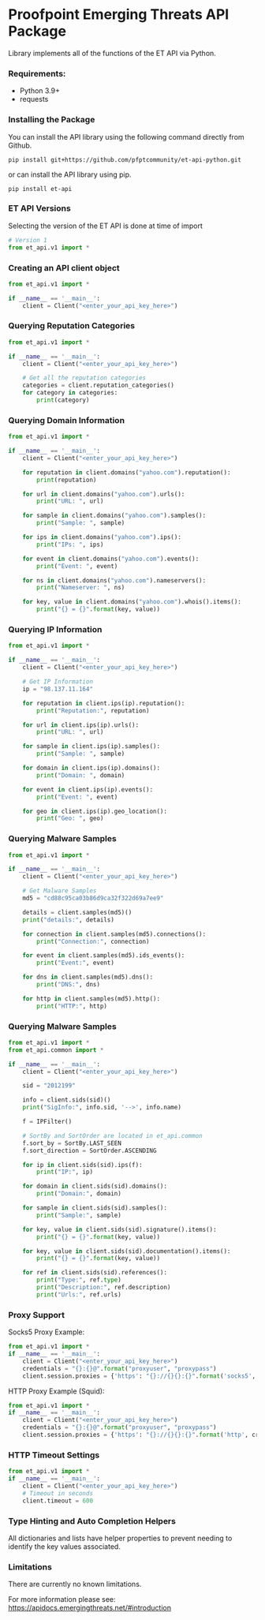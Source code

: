 # Proofpoint Emerging Threats API Package

Library implements all of the functions of the ET API via Python.

### Requirements:

* Python 3.9+
* requests

### Installing the Package

You can install the API library using the following command directly from Github.

```
pip install git+https://github.com/pfptcommunity/et-api-python.git
```

or can install the API library using pip.

```
pip install et-api
```

### ET API Versions

Selecting the version of the ET API is done at time of import

```python
# Version 1
from et_api.v1 import *
```

### Creating an API client object

```python
from et_api.v1 import *

if __name__ == '__main__':
    client = Client("<enter_your_api_key_here>")
```

### Querying Reputation Categories

```python
from et_api.v1 import *

if __name__ == '__main__':
    client = Client("<enter_your_api_key_here>")

    # Get all the reputation categories
    categories = client.reputation_categories()
    for category in categories:
        print(category)
```

### Querying Domain Information

```python
from et_api.v1 import *

if __name__ == '__main__':
    client = Client("<enter_your_api_key_here>")

    for reputation in client.domains("yahoo.com").reputation():
        print(reputation)

    for url in client.domains("yahoo.com").urls():
        print("URL: ", url)

    for sample in client.domains("yahoo.com").samples():
        print("Sample: ", sample)

    for ips in client.domains("yahoo.com").ips():
        print("IPs: ", ips)

    for event in client.domains("yahoo.com").events():
        print("Event: ", event)

    for ns in client.domains("yahoo.com").nameservers():
        print("Nameserver: ", ns)

    for key, value in client.domains("yahoo.com").whois().items():
        print("{} = {}".format(key, value))
```

### Querying IP Information

```python
from et_api.v1 import *

if __name__ == '__main__':
    client = Client("<enter_your_api_key_here>")

    # Get IP Information
    ip = "98.137.11.164"

    for reputation in client.ips(ip).reputation():
        print("Reputation:", reputation)

    for url in client.ips(ip).urls():
        print("URL: ", url)

    for sample in client.ips(ip).samples():
        print("Sample: ", sample)

    for domain in client.ips(ip).domains():
        print("Domain: ", domain)

    for event in client.ips(ip).events():
        print("Event: ", event)

    for geo in client.ips(ip).geo_location():
        print("Geo: ", geo)
```

### Querying Malware Samples

```python
from et_api.v1 import *

if __name__ == '__main__':
    client = Client("<enter_your_api_key_here>")

    # Get Malware Samples
    md5 = "cd88c95ca03b86d9ca32f322d69a7ee9"

    details = client.samples(md5)()
    print("details:", details)

    for connection in client.samples(md5).connections():
        print("Connection:", connection)

    for event in client.samples(md5).ids_events():
        print("Event:", event)

    for dns in client.samples(md5).dns():
        print("DNS:", dns)

    for http in client.samples(md5).http():
        print("HTTP:", http)
```

### Querying Malware Samples

```python
from et_api.v1 import *
from et_api.common import *

if __name__ == '__main__':
    client = Client("<enter_your_api_key_here>")

    sid = "2012199"

    info = client.sids(sid)()
    print("SigInfo:", info.sid, '-->', info.name)

    f = IPFilter()

    # SortBy and SortOrder are located in et_api.common
    f.sort_by = SortBy.LAST_SEEN
    f.sort_direction = SortOrder.ASCENDING

    for ip in client.sids(sid).ips(f):
        print("IP:", ip)

    for domain in client.sids(sid).domains():
        print("Domain:", domain)

    for sample in client.sids(sid).samples():
        print("Sample:", sample)

    for key, value in client.sids(sid).signature().items():
        print("{} = {}".format(key, value))

    for key, value in client.sids(sid).documentation().items():
        print("{} = {}".format(key, value))

    for ref in client.sids(sid).references():
        print("Type:", ref.type)
        print("Description:", ref.description)
        print("Urls:", ref.urls)
```

### Proxy Support
Socks5 Proxy Example:
```python
from et_api.v1 import *
if __name__ == '__main__':
    client = Client("<enter_your_api_key_here>")
    credentials = "{}:{}@".format("proxyuser", "proxypass")
    client.session.proxies = {'https': "{}://{}{}:{}".format('socks5', credentials, '<your_proxy>', '8128')}
```
HTTP Proxy Example (Squid):
```python
from et_api.v1 import *
if __name__ == '__main__':
    client = Client("<enter_your_api_key_here>")
    credentials = "{}:{}@".format("proxyuser", "proxypass")
    client.session.proxies = {'https': "{}://{}{}:{}".format('http', credentials, '<your_proxy>', '3128')}

```

### HTTP Timeout Settings
```python
from et_api.v1 import *
if __name__ == '__main__':
    client = Client("<enter_your_api_key_here>")
    # Timeout in seconds
    client.timeout = 600
```

### Type Hinting and Auto Completion Helpers

All dictionaries and lists have helper properties to prevent needing to identify the key values associated.

### Limitations

There are currently no known limitations.

For more information please see: https://apidocs.emergingthreats.net/#introduction
